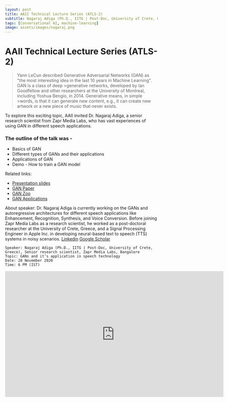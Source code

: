 ```yaml
---
layout: post
title: AAII Technical Lecture Series (ATLS-2)
subtitle: Nagaraj Adiga (Ph.D., IITG | Post-Doc, University of Crete, Greece), Senior research scientist, Zapr Media Labs, Bangalore
tags: [Conversational AI, machine-learning]
image: assets/images/nagaraj.png
---
```

# AAII Technical Lecture Series (ATLS-2)

>Yann LeCun described Generative Adversarial Networks (GAN) as "the most interesting idea in the last 10 years in Machine Learning". GAN is a class of deep >generative networks, developed by Ian Goodfellow and other researchers at the University of Montreal, including Yoshua Bengio, in 2014. Generative means, in simple >words, is that it can generate new content, e.g., it can create new artwork or a new piece of music that never exists.

To explore this exciting topic, AAII invited Dr. Nagaraj Adiga, a senior research scientist from Zapr Media Labs, who has vast experiences of using GAN in different speech applications. 

### The outline of the talk was -
* Basics of GAN
* Different types of GANs and their applications
* Applications of GAN
* Demo - How to train a GAN model

Related links:
- [Presentation slides](https://drive.google.com/file/d/1jYiOPkCXfzMg_I5lckVDSrMNPhZaZFw7/view?usp=sharing) 
- [GAN Paper](https://arxiv.org/abs/1406.2661)
- [GAN Zoo](https://github.com/hindupuravinash/the-gan-zoo)
- [GAN Applications](https://machinelearningmastery.com/impressive-applications-of-generative-adversarial-networks/)

About speaker:
Dr. Nagaraj Adiga is currently working on the GANs and autoregressive architectures for different speech applications like Enhancement, Recognition, Synthesis, and Voice Conversion. Before joining Zapr Media Labs as a research scientist, he worked as a post-doctoral researcher at the University of Crete, Greece, and a Signal Processing Engineer in Apple Inc. in developing neural-based text to speech (TTS) systems in noisy scenarios. 
[Linkedin](https://www.linkedin.com/in/nagaraj-adiga-7a67658/?originalSubdomain=in)
[Google Scholar](https://scholar.google.co.in/citations?user=occk2mMAAAAJ&hl=en)



```
Speaker: Nagaraj Adiga (Ph.D., IITG | Post-Doc, University of Crete, Greece), Senior research scientist, Zapr Media Labs, Bangalore
Topic: GANs and it’s application in speech technology
Date: 28 November 2020
Time: 6 PM (IST)
```
<p><iframe width="720" height="415" src="https://www.youtube.com/embed/9dwiXcfnTDc" title="YouTube video player" frameborder="0" allow="accelerometer; autoplay; clipboard-write; encrypted-media; gyroscope; picture-in-picture" allowfullscreen></iframe></p>


